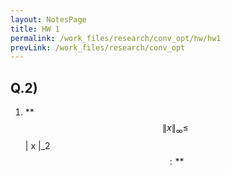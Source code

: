 ```yaml
---
layout: NotesPage
title: HW 1
permalink: /work_files/research/conv_opt/hw/hw1
prevLink: /work_files/research/conv_opt
---
```


## Q.2)


1. **$$\| x \|_\infty \leq $$ \| x \|_2$$:**  
    $$
    